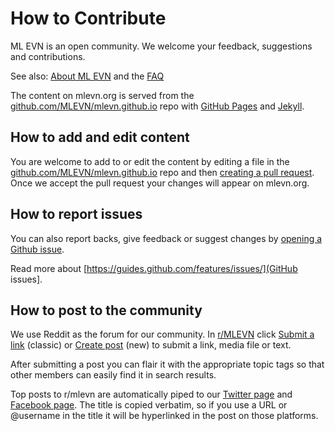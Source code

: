 # How to Contribute

ML EVN is an open community.  We welcome your feedback, suggestions and contributions.

See also: [About ML EVN](/about/) and the [FAQ](/faq/)

The content on mlevn.org is served from the [github.com/MLEVN/mlevn.github.io](https://github.com/MLEVN/mlevn.github.io) repo with [GitHub Pages](https://guides.github.com/features/pages/) and [Jekyll](https://help.github.com/articles/about-github-pages-and-jekyll/). 

## How to add and edit content
You are welcome to add to or edit the content by editing a file in  the [github.com/MLEVN/mlevn.github.io](https://github.com/MLEVN/mlevn.github.io) repo and then [creating a pull request](https://help.github.com/articles/creating-a-pull-request/).  Once we accept the pull request your changes will appear on mlevn.org.

## How to report issues
You can also report backs, give feedback or suggest changes by [opening a Github issue](https://github.com/MLEVN/mlevn.github.io/issues/new).

Read more about [https://guides.github.com/features/issues/](GitHub issues].

## How to post to the community

We use Reddit as the forum for our community.  In [r/MLEVN](https://reddit.com/r/mlevn) click [Submit a link](https://www.reddit.com/r/MLEVN/submit) (classic) or [Create post]([https://new.reddit.com/r/MLEVN/submit]) (new) to submit a link, media file or text.

After submitting a post you can flair it with the appropriate topic tags so that other members can easily find it in search results.

Top posts to r/mlevn are automatically piped to our [Twitter page](https://twitter.com/ML_EVN) and [Facebook page](https://www.facebook.com/MLEVN.org/).  The title is copied verbatim, so if you use a URL or @username in the title it will be hyperlinked in the post on those platforms.

